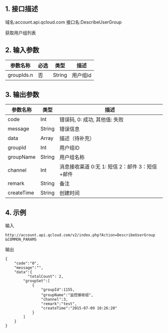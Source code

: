 ## 1. 接口描述
域名:account.api.qcloud.com
接口名:DescribeUserGroup

获取用户组列表

## 2. 输入参数
| 参数名称 | 必选  | 类型 | 描述 |
|---------|---------|---------|---------|
| groupIds.n  | 否 | String |用户组Id |


## 3. 输出参数
| 参数名称 | 类型 | 描述 |
|---------|---------|---------|
| code | Int | 错误码, 0: 成功, 其他值: 失败|
| message | String | 错误信息|
| data | Array | 描述（待补充） |
|groupId | Int | 用户组ID| 
| groupName | String | 用户组名称| 
|channel | Int |消息接收渠道 0:无 1: 短信 2：邮件 3：短信+邮件| 
| remark | String  |备注| 
| createTime | String | 创建时间| 


## 4. 示例
输入
```
http://account.api.qcloud.com/v2/index.php?Action=DescribeUserGroup
&COMMON_PARAMS
```
输出
```
{
    "code":"0",
    "message":"",
    "data":{
		  "totalCount": 2,
        "groupSet":[
            {
                "groupId":1155,
                "groupName":"监控接收组",
                "channel":3,
                "remark":"test",
                "createTime":"2015-07-09 10:26:20"
            }
        ]
    }
}
```

